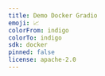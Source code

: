 ```yaml
---
title: Demo Docker Gradio
emoji: 📈
colorFrom: indigo
colorTo: indigo
sdk: docker
pinned: false
license: apache-2.0
---
```

